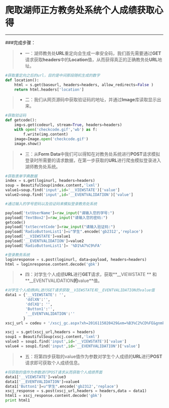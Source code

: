 # 爬取湖师正方教务处系统个人成绩获取心得
---
###完成步骤：
> * 一：湖师教务处**URL**重定向会生成一串安全码，我们首先需要通过**GET**请求获取**headers**中的**Location**值，从而获得真正的正确教务处**URL**地址。
```python
#获取重定向之后的url，目的是中间那段随机生成的数字
def location():
    html = s.get(baseurl, headers=headers, allow_redirects=False )
    return html.headers['location']
```

> * 二：我们从网页源码中获取验证码的地址，并通过**Image**库读取显示出来。
```python
#获取验证码
def getcode():
    img=s.get(codeurl, stream=True, headers=headers)
    with open('checkcode.gif','wb') as f:
        f.write(img.content)
    image=Image.open('checkcode.gif')
    image.show()

```
> * 三：从**Form Data**中我们可以得知在对教务处系统进行**POST**请求模拟登录时所需要的请求数据，在第一步获取的**URL**进行爬虫模拟登录进入湖师教务处系统。
```python
#获取表单字典数据
index = s.get(loginurl, headers=headers)
soup = BeautifulSoup(index.content,'lxml')
value1=soup.find('input',id='__VIEWSTATE')['value']
value2=soup.find('input',id='__EVENTVALIDATION')['value']

#通过输入的学号密码以及验证码来模拟登录教务处系统

payload['txtUserName']=raw_input("请输入您的学号:")
payload['TextBox2']=raw_input("请输入您的密码:")
getcode()
payload['txtSecretCode']=raw_input("请输入验证码:")
payload['RadioButtonList1']=u"学生".encode('gb2312','replace')
payload['__VIEWSTATE']=value1       
payload['__EVENTVALIDATION']=value2 
payload['RadioButtonList1']= '%D1%A7%C9%FA' 

#登录教务系统
loginresponse = s.post(loginurl, data=payload, headers=headers)
html = loginresponse.content.decode('gbk')
```

> * 四：对学生个人成绩**URL**进行**GET**请求，获取**__VIEWSTATE ** 和**__EVENTVALIDATION**的**value**值。
```python
#对学生个人成绩URL进行GET请求获取__VIEWSTATE和__EVENTVALIDATION的value值
data1 = {'__VIEWSTATE': '',
         'ddlXN':'', 
         'ddlXQ': '',
         'Button1':'',
         '__EVENTVALIDATION':''
        }
xscj_url = codeu + '/xscj_gc.aspx?xh=2016115020429&xm=%B3%C2%CD%FE&gnmkdm=N121605'

xscj = s.get(xscj_url,headers = headers)
soup1 = BeautifulSoup(xscj.content,'lxml')
value3 = soup1.find('input',id='__VIEWSTATE')['value']
value4 = soup1.find('input',id='__EVENTVALIDATION')['value']
```

> * 五：将第四步获取的value值作为参数对学生个人成绩的**URL**进行**POST**请求即可获取个人成绩信息。
```python
#将获取的值作为参数进行POST请求从而获取个人成绩界面
data1['__VIEWSTATE']=value3
data1['__EVENTVALIDATION']=value4
data1['Button1']=u"学生".encode('gb2312','replace')
xscj_response = s.post(xscj_url,headers = headers,data = data1)
html1 = xscj_response.content.decode('gbk')
print html1
```



